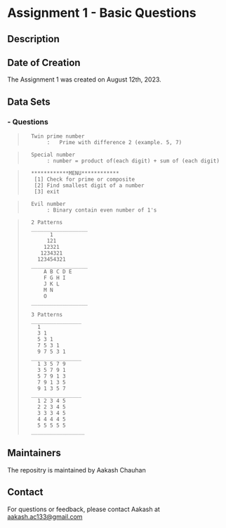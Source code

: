 # Assignment 1 - Basic Questions

## Description

## Date of Creation

The Assignment 1 was created on August 12th, 2023.

## Data Sets

### - Questions

>       Twin prime number
>            :   Prime with difference 2 (example. 5, 7)

>       Special number
>            : number = product of(each digit) + sum of (each digit)

>       ************MENU************
>        [1] Check for prime or composite
>        [2] Find smallest digit of a number
>        [3] exit

>       Evil number
>            : Binary contain even number of 1's

>       2 Patterns
>       __________________
>             1
>            121
>           12321
>          1234321
>         123454321
>       __________________
>           A B C D E
>           F G H I
>           J K L
>           M N
>           O
>       __________________
>
>       3 Patterns
>       ________________
>         1
>         3 1
>         5 3 1
>         7 5 3 1
>         9 7 5 3 1
>       ________________
>         1 3 5 7 9
>         3 5 7 9 1
>         5 7 9 1 3
>         7 9 1 3 5
>         9 1 3 5 7
>       ________________
>         1 2 3 4 5
>         2 2 3 4 5
>         3 3 3 4 5
>         4 4 4 4 5
>         5 5 5 5 5
>       _________________

## Maintainers

The repositry is maintained by Aakash Chauhan

## Contact

For questions or feedback, please contact Aakash at aakash.ac133@gmail.com
